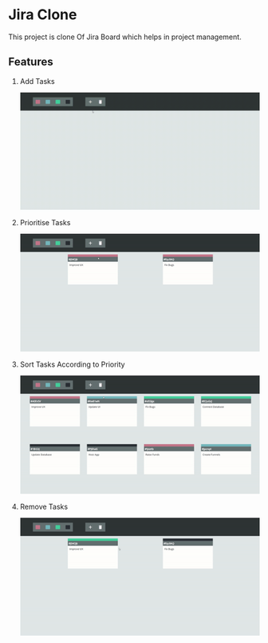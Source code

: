 # Jira Clone

This project is clone Of Jira Board which helps in project management.

## Features

1. Add Tasks

    ![add-tasks](gifs/add-tasks.gif)

2. Prioritise Tasks

    ![prioritise-tasks](gifs/prioritise-tasks.gif)

3. Sort Tasks According to Priority
   
   ![sort-tasks](gifs/sort-tasks.gif)

4. Remove Tasks

    ![remove-tasks](gifs/remove-tasks.gif)